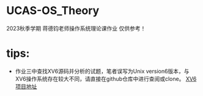 # UCAS-OS_Theory
2023秋季学期 蒋德钧老师操作系统理论课作业 仅供参考！ 

# tips:
- 作业三中查找XV6源码并分析的试题，笔者误写为Unix version6版本，与XV6操作系统存在较大不同，请直接在github仓库中进行查阅或clone。
[XV6项目地址](git://github.com/mit-pdos/xv6-riscv.git)